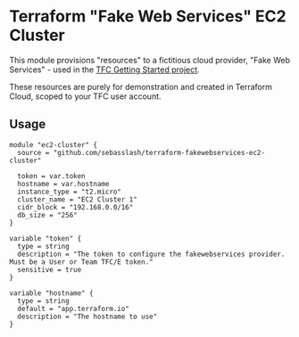 # Terraform "Fake Web Services" EC2 Cluster

This module provisions "resources" to a fictitious cloud provider, "Fake Web Services" - used in the [TFC Getting Started project](https://github.com/hashicorp/tfc-getting-started).

These resources are purely for demonstration and created in Terraform Cloud, scoped to your TFC user account.

## Usage

```hcl
module "ec2-cluster" {
  source = "github.com/sebasslash/terraform-fakewebservices-ec2-cluster"

  token = var.token
  hostname = var.hostname
  instance_type = "t2.micro"
  cluster_name = "EC2 Cluster 1"
  cidr_block = "192.168.0.0/16"
  db_size = "256"
}

variable "token" {
  type = string
  description = "The token to configure the fakewebservices provider. Must be a User or Team TFC/E token."
  sensitive = true
}
  
variable "hostname" {
  type = string
  default = "app.terraform.io"
  description = "The hostname to use"
}
```


